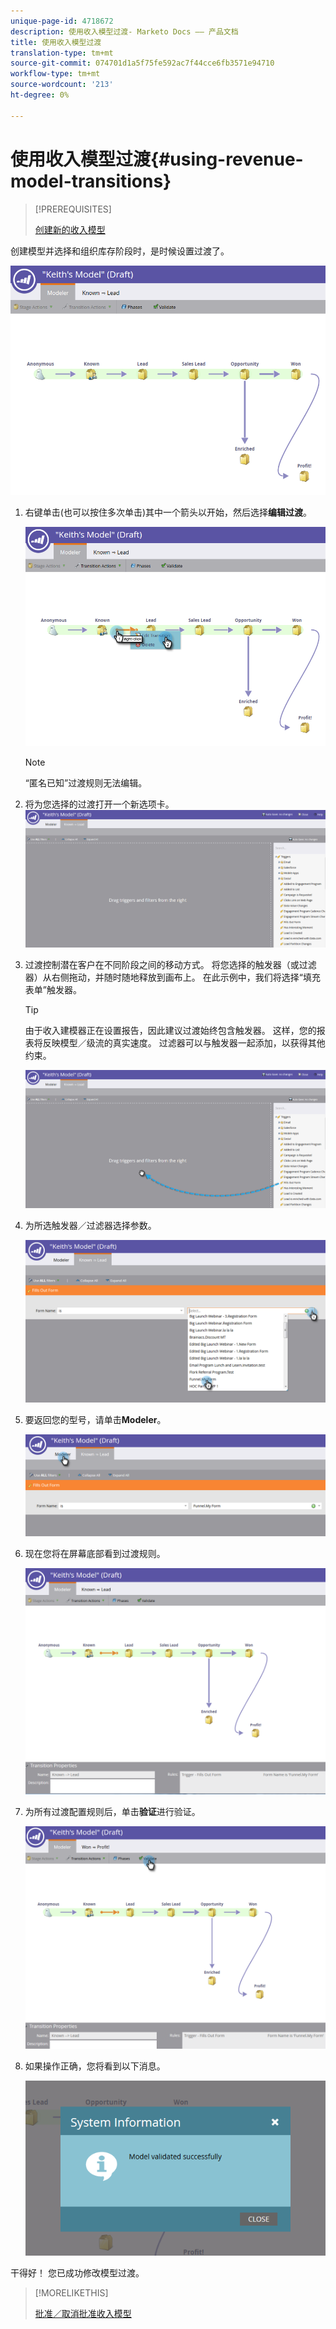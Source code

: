 ```yaml
---
unique-page-id: 4718672
description: 使用收入模型过渡- Marketo Docs —— 产品文档
title: 使用收入模型过渡
translation-type: tm+mt
source-git-commit: 074701d1a5f75fe592ac7f44cce6fb3571e94710
workflow-type: tm+mt
source-wordcount: '213'
ht-degree: 0%

---
```



# 使用收入模型过渡{#using-revenue-model-transitions}

>[!PREREQUISITES]
>
>[创建新的收入模型](create-a-new-revenue-model.md)

创建模型并选择和组织库存阶段时，是时候设置过渡了。

![](assets/one-2.png)

1. 右键单击(也可以按住多次单击)其中一个箭头以开始，然后选择&#x200B;**编辑过渡**。

   ![](assets/two-2.png)

   >[!NOTE]
   >
   >“匿名已知”过渡规则无法编辑。

1. 将为您选择的过渡打开一个新选项卡。   ![](assets/three-1.png)
1. 过渡控制潜在客户在不同阶段之间的移动方式。 将您选择的触发器（或过滤器）从右侧拖动，并随时随地释放到画布上。 在此示例中，我们将选择“填充表单”触发器。

   >[!TIP]
   >
   >由于收入建模器正在设置报告，因此建议过渡始终包含触发器。 这样，您的报表将反映模型／级流的真实速度。 过滤器可以与触发器一起添加，以获得其他约束。

   ![](assets/four-2.png)

1. 为所选触发器／过滤器选择参数。

   ![](assets/five-2.png)

1. 要返回您的型号，请单击&#x200B;**Modeler**。

   ![](assets/six.png)

1. 现在您将在屏幕底部看到过渡规则。

   ![](assets/seven.png)

1. 为所有过渡配置规则后，单击&#x200B;**验证**&#x200B;进行验证。

   ![](assets/eight.png)

1. 如果操作正确，您将看到以下消息。

   ![](assets/nine.png)

干得好！ 您已成功修改模型过渡。

>[!MORELIKETHIS]
>
>[批准／取消批准收入模型](approve-unapprove-a-revenue-model.md)
